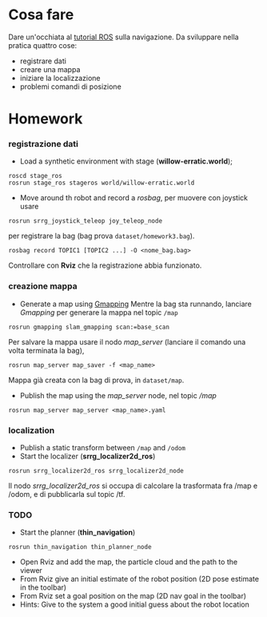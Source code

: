 # Cosa fare
Dare un'occhiata al [tutorial ROS](http://wiki.ros.org/navigation/Tutorials) sulla navigazione. Da sviluppare nella pratica quattro cose:
- registrare dati
- creare una mappa
- iniziare la localizzazione
- problemi comandi di posizione

# Homework
### registrazione dati
- Load a synthetic environment with stage (**willow-erratic.world**);
```shell
roscd stage_ros
rosrun stage_ros stageros world/willow-erratic.world 
```

- Move around th robot and record a *rosbag*, per muovere con joystick usare
```shell
rosrun srrg_joystick_teleop joy_teleop_node
```

per registrare la bag (bag prova `dataset/homework3.bag`).
```shell
rosbag record TOPIC1 [TOPIC2 ...] -O <nome_bag.bag>
```
Controllare con **Rviz** che la registrazione abbia funzionato.

### creazione mappa
- Generate a map using [Gmapping](http://wiki.ros.org/gmapping)
Mentre la bag sta runnando, lanciare *Gmapping* per generare la mappa nel topic `/map`
```shell
rosrun gmapping slam_gmapping scan:=base_scan
```

Per salvare la mappa usare il nodo *map_server* (lanciare il comando una volta terminata la bag),
```shell
rosrun map_server map_saver -f <map_name>
```
Mappa già creata con la bag di prova, in `dataset/map`.

- Publish the map using the *map_server* node, nel topic */map*
```shell
rosrun map_server map_server <map_name>.yaml
```

### localization 
- Publish a static transform between `/map` and `/odom`
- Start the localizer (**srrg_localizer2d_ros**)
```shell
rosrun srrg_localizer2d_ros srrg_localizer2d_node
```
Il nodo *srrg_localizer2d_ros* si occupa di calcolare la trasformata fra /map e /odom, e di pubblicarla sul topic /tf. 

### TODO
- Start the planner (**thin_navigation**)
```shell
rosrun thin_navigation thin_planner_node
```

- Open Rviz and add the map, the particle cloud and the path to the viewer
- From Rviz give an initial estimate of the robot position (2D pose estimate in the toolbar)
- From Rviz set a goal position on the map (2D nav goal in the toolbar)
- Hints: Give to the system a good initial guess about the robot location
